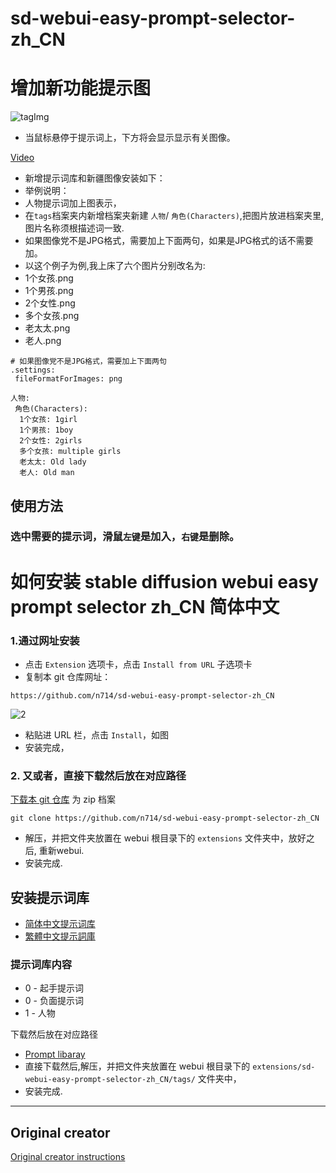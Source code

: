 # sd-webui-easy-prompt-selector-zh_CN

# 增加新功能提示图
![tagImg](https://github.com/n714/sd-webui-easy-prompt-selector-zh_CN/assets/45053630/490b6f3e-c940-4254-b8b4-214fb0ef52ea)
- 当鼠标悬停于提示词上，下方将会显示显示有关图像。

[Video](https://github.com/n714/sd-webui-easy-prompt-selector-zh_CN/assets/45053630/67102b31-84b2-49fa-8dc7-e3cb0d86b552)

- 新增提示词库和新疆图像安装如下：
- 举例说明：
- 人物提示词加上图表示，
- 在`tags`档案夹内新增档案夹新建 `人物`/ `角色(Characters)`,把图片放进档案夹里,图片名称须根描述词一致.
- 如果图像党不是JPG格式，需要加上下面两句，如果是JPG格式的话不需要加。
- 以这个例子为例,我上床了六个图片分别改名为:
- 1个女孩.png
- 1个男孩.png
- 2个女性.png
- 多个女孩.png
- 老太太.png
- 老人.png
  
```
# 如果图像党不是JPG格式，需要加上下面两句
.settings:
 fileFormatForImages: png

人物:
 角色(Characters):
  1个女孩: 1girl
  1个男孩: 1boy
  2个女性: 2girls
  多个女孩: multiple girls
  老太太: Old lady
  老人: Old man 
```
## 使用方法
### 选中需要的提示词，滑鼠`左键`是加入，`右键`是删除。

 
# 如何安装 stable diffusion webui easy prompt selector zh_CN 简体中文

  ### 1.通过网址安装
  
  - 点击 `Extension` 选项卡，点击 `Install from URL` 子选项卡
  - 复制本 git 仓库网址：
  ```
https://github.com/n714/sd-webui-easy-prompt-selector-zh_CN
  ```
![2](https://github.com/n714/sd-webui-easy-prompt-selector-zh_CN/assets/45053630/bbd0f896-3d9b-4b93-b76f-6fd1422c758c)
 
  - 粘贴进 URL 栏，点击 `Install`，如图
  - 安装完成，  

  ### 2. 又或者，直接下载然后放在对应路径
  [下载本 git 仓库](https://github.com/n714/sd-web-easy-prompt-selector-cn/archive/refs/heads/main.zip) 为 zip 档案
```
git clone https://github.com/n714/sd-webui-easy-prompt-selector-zh_CN
  ```

  - 解压，并把文件夹放置在 webui 根目录下的 `extensions` 文件夹中，放好之后, 重新webui.
  - 安装完成.

  ## 安装提示词库
- [简体中文提示词库](https://github.com/n714/stable-diffusion-prompt-library-zh_CN)
- [繁體中文提示詞庫](https://github.com/n714/stable-diffusion-prompt-library-zh_TW)

### 提示词库内容
- 0 - 起手提示词 
- 0 - 负面提示词 
- 1 - 人物 
  
下载然后放在对应路径
- [Prompt libaray ](https://github.com/n714/stable-diffusion-prompt-library-zh_CN)
- 直接下载然后,解压，并把文件夹放置在 webui 根目录下的 `extensions/sd-webui-easy-prompt-selector-zh_CN/tags/` 文件夹中，
- 安装完成.

------------------------------------------------------------------------------------------
## Original creator
[Original creator instructions](https://blue-pen5805.fanbox.cc/posts/5306601)
